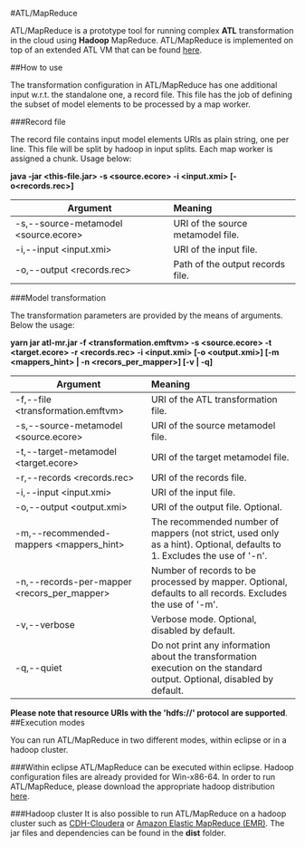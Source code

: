 #ATL/MapReduce

ATL/MapReduce is a prototype tool for running complex **ATL** transformation in the cloud using **Hadoop** MapReduce.
ATL/MapReduce is implemented on top  of an extended ATL VM that can be found [here](https://github.com/atlanmod/org.eclipse.atl.atlMR/tree/master).

##How to use

The transformation configuration in ATL/MapReduce has one additional input w.r.t. the standalone one, a record file. 
This file has the job of  defining the subset of model elements to be processed by a map worker.

###Record file 

The record file contains input model elements URIs as plain string, one per line. This file will be split by hadoop in input splits. Each map worker is assigned a chunk. Usage below:

**java -jar <this-file.jar> -s <source.ecore> -i <input.xmi> [-o<records.rec>]**

  Argument                            |  Meaning
 -------------------------------------|:-----------------------------------
 -s,--source-metamodel <source.ecore> |  URI of the source metamodel file.
 -i,--input <input.xmi>               |  URI of the input file.
 -o,--output <records.rec>            |  Path of the output records file.

###Model transformation

The transformation parameters are provided by the means of arguments. Below the usage:

**yarn jar atl-mr.jar -f <transformation.emftvm> -s <source.ecore> -t <target.ecore> -r <records.rec> -i <input.xmi> [-o <output.xmi>] [-m <mappers_hint> | -n <recors_per_mapper>]  [-v | -q]**
 
  Argument                                    |  Meaning
 ---------------------------------------------|:-----------------------------------
 -f,--file <transformation.emftvm>            | URI of the ATL transformation file.       
 -s,--source-metamodel <source.ecore>         | URI of the source metamodel file.
 -t,--target-metamodel <target.ecore>         | URI of the target metamodel file.
 -r,--records <records.rec>                   | URI of the records file.
 -i,--input <input.xmi>                       | URI of the input file.
 -o,--output <output.xmi>                     | URI of the output file. Optional.
 -m,--recommended-mappers <mappers_hint>      | The recommended number of mappers (not strict, used only as a hint). Optional, defaults to 1. Excludes the use of '-n'.
 -n,--records-per-mapper <recors_per_mapper>  | Number of records to be processed by mapper. Optional, defaults to all records. Excludes the use of '-m'.
 -v,--verbose                                 | Verbose mode. Optional, disabled by default.
 -q,--quiet                                   |  Do not print any information about the transformation execution on the standard output. Optional, disabled by default.

**Please note that resource URIs with the 'hdfs://' protocol are supported**. 
##Execution modes

You can run ATL/MapReduce in two different modes, within eclipse or in a hadoop cluster.

###Within eclipse 
ATL/MapReduce can be executed within eclipse. Hadoop configuration files are already provided for Win-x86-64. 
In order to run ATL/MapReduce, please download the appropriate hadoop distribution [here](http://hadoop.apache.org/releases.html).

###Hadoop cluster 
It is also possible to run ATL/MapReduce on a hadoop cluster such as [CDH-Cloudera](http://www.cloudera.com/content/cloudera/en/products-and-services/cdh.html) or [Amazon Elastic MapReduce (EMR)](http://aws.amazon.com/fr/elasticmapreduce/).
The jar files and dependencies can be found in the **dist** folder.



